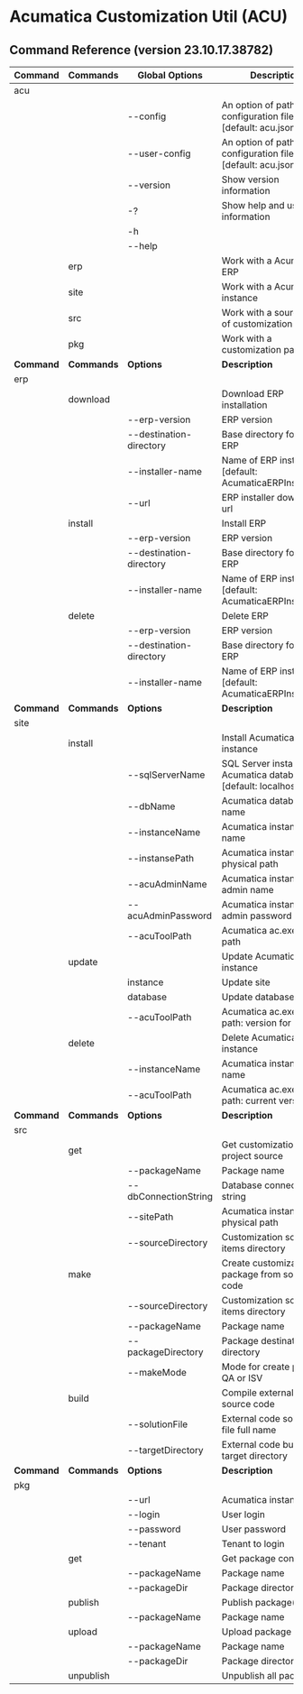 # Acumatica Customization Util (ACU)

## Command Reference (version 23.10.17.38782)

| **Command** | **Commands** | **Global Options**      | **Description**                                                       
|-------------|--------------|-------------------------|-----------------------------------------------------------------------
| acu         |              |                         |                                                                       
|             |              | --config                | An option of path to configuration file [default: acu.json]           
|             |              | --user-config           | An option of path to user configuration file [default: acu.json.user] 
|             |              | --version               | Show version information                                              
|             |              | -?                      | Show help and usage information                                       
|             |              | -h                      |                                                                       
|             |              | --help                  |                                                                       
|             | erp          |                         | Work with a Acumatica ERP                                             
|             | site         |                         | Work with a Acumatica instance                                        
|             | src          |                         | Work with a source code of customization                              
|             | pkg          |                         | Work with a customization package                                     
| **Command** | **Commands** | **Options**             | **Description**                                                       
| erp         |              |                         |                                                                       
|             | download     |                         | Download ERP installation                                             
|             |              | --erp-version           | ERP version                                                           
|             |              | --destination-directory | Base directory for install ERP                                        
|             |              | --installer-name        | Name of ERP installer file [default: AcumaticaERPInstall.msi]         
|             |              | --url                   | ERP installer download url                                            
|             | install      |                         | Install ERP                                                           
|             |              | --erp-version           | ERP version                                                           
|             |              | --destination-directory | Base directory for install ERP                                        
|             |              | --installer-name        | Name of ERP installer file [default: AcumaticaERPInstall.msi]         
|             | delete       |                         | Delete ERP                                                            
|             |              | --erp-version           | ERP version                                                           
|             |              | --destination-directory | Base directory for install ERP                                        
|             |              | --installer-name        | Name of ERP installer file [default: AcumaticaERPInstall.msi]         
| **Command** | **Commands** | **Options**             | **Description**                                                           
| site        |              |                         |                                                                       
|             | install      |                         | Install Acumatica instance                                            
|             |              | --sqlServerName         | SQL Server instance for Acumatica database [default: localhost]       
|             |              | --dbName                | Acumatica database name                                               
|             |              | --instanceName          | Acumatica instance name                                               
|             |              | --instansePath          | Acumatica instanse physical path                                      
|             |              | --acuAdminName          | Acumatica instance admin name                                         
|             |              | --acuAdminPassword      | Acumatica instance admin password                                     
|             |              | --acuToolPath           | Acumatica ac.exe tool path                                            
|             | update       |                         | Update Acumatica instance                                             
|             |              | instance                | Update site                                                           
|             |              | database                | Update database                                                       
|             |              | --acuToolPath           | Acumatica ac.exe tool path: version for update                        
|             | delete       |                         | Delete Acumatica instance                                             
|             |              | --instanceName          | Acumatica instance name                                               
|             |              | --acuToolPath           | Acumatica ac.exe tool path: current version                           
| **Command** | **Commands** | **Options**             | **Description**                                                           
| src         |              |                         |                                                                       
|             | get          |                         | Get customization project source                                      
|             |              | --packageName           | Package name                                                          
|             |              | --dbConnectionString    | Database connection string                                            
|             |              | --sitePath              | Acumatica instance physical path                                      
|             |              | --sourceDirectory       | Customization source items directory                                  
|             | make         |                         | Create customization package from source code                         
|             |              | --sourceDirectory       | Customization source items directory                                  
|             |              | --packageName           | Package name                                                          
|             |              | --packageDirectory      | Package destination directory                                         
|             |              | --makeMode              | Mode for create package QA or ISV                                     
|             | build        |                         | Compile external library source code                                  
|             |              | --solutionFile          | External code solution file full name                                 
|             |              | --targetDirectory       | External code build target directory                                  
| **Command** | **Commands** | **Options**             | **Description**                                                           
| pkg         |              |                         |                                                                       
|             |              | --url                   | Acumatica instance url                                                
|             |              | --login                 | User login                                                            
|             |              | --password              | User password                                                         
|             |              | --tenant                | Tenant to login                                                       
|             | get          |                         | Get package content.                                                  
|             |              | --packageName           | Package name                                                          
|             |              | --packageDir            | Package directory                                                     
|             | publish      |                         | Publish package(s)                                                    
|             |              | --packageName           | Package name                                                          
|             | upload       |                         | Upload package                                                        
|             |              | --packageName           | Package name                                                          
|             |              | --packageDir            | Package directory                                                     
|             | unpublish    |                         | Unpublish all packages                                                
